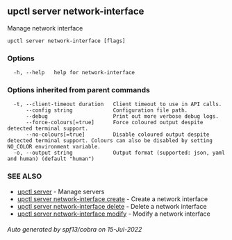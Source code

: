 ## upctl server network-interface

Manage network interface

```
upctl server network-interface [flags]
```

### Options

```
  -h, --help   help for network-interface
```

### Options inherited from parent commands

```
  -t, --client-timeout duration   Client timeout to use in API calls.
      --config string             Configuration file path.
      --debug                     Print out more verbose debug logs.
      --force-colours[=true]      Force coloured output despite detected terminal support.
      --no-colours[=true]         Disable coloured output despite detected terminal support. Colours can also be disabled by setting NO_COLOR environment variable.
  -o, --output string             Output format (supported: json, yaml and human) (default "human")
```

### SEE ALSO

* [upctl server](upctl_server.md)	 - Manage servers
* [upctl server network-interface create](upctl_server_network-interface_create.md)	 - Create a network interface
* [upctl server network-interface delete](upctl_server_network-interface_delete.md)	 - Delete a network interface
* [upctl server network-interface modify](upctl_server_network-interface_modify.md)	 - Modify a network interface

###### Auto generated by spf13/cobra on 15-Jul-2022
